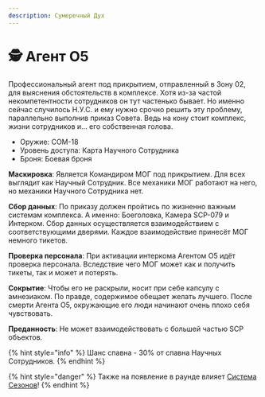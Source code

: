 ```yaml
---
description: Сумеречный Дух
---
```


# 🕵 Агент O5

Профессиональный агент под прикрытием, отправленный  в Зону 02, для выяснения обстоятельств в комплексе. Хотя из-за частой некомпетентности сотрудников он тут частенько бывает. Но именно сейчас случилось Н.У.С. и ему нужно срочно решить эту проблему, параллельно выполнив приказ Совета. Ведь на кону стоит комплекс, жизни сотрудников и… его собственная голова.

* Оружие: COM-18
* Уровень доступа: Карта Научного Сотрудника
* Броня: Боевая броня

**Маскировка**: Является Командиром МОГ под прикрытием. Для всех выглядит как Научный Сотрудник. Все механики МОГ работают на него, но механики Научного Сотрудника нет.

**Сбор данных**: По приказу должен пройтись по жизненно важным системам комплекса. А именно: Боеголовка, Камера SCP-079 и Интерком. Сбор данных осуществляется взаимодействием с соответствующими дверями. Каждое взаимодействие принесёт МОГ немного тикетов.

**Проверка персонала**: При активации интеркома Агентом О5 идёт проверка персонала. Вследствие чего МОГ может как и получить тикеты, так и может и потерять.

**Сокрытие**: Чтобы его не раскрыли, носит при себе капсулу с амнезиаком. По правде, содержимое обещает желать лучшего. После смерти Агента О5, окружающие его люди начинают очень плохо себя чувствовать.

**Преданность**: Не может взаимодействовать с большей частью SCP объектов.

{% hint style="info" %}
Шанс спавна - 30% от спавна Научных Сотрудников.
{% endhint %}

{% hint style="danger" %}
Также на появление в раунде влияет [Система Сезонов](../../server-systems/seasons-system.md)!
{% endhint %}
